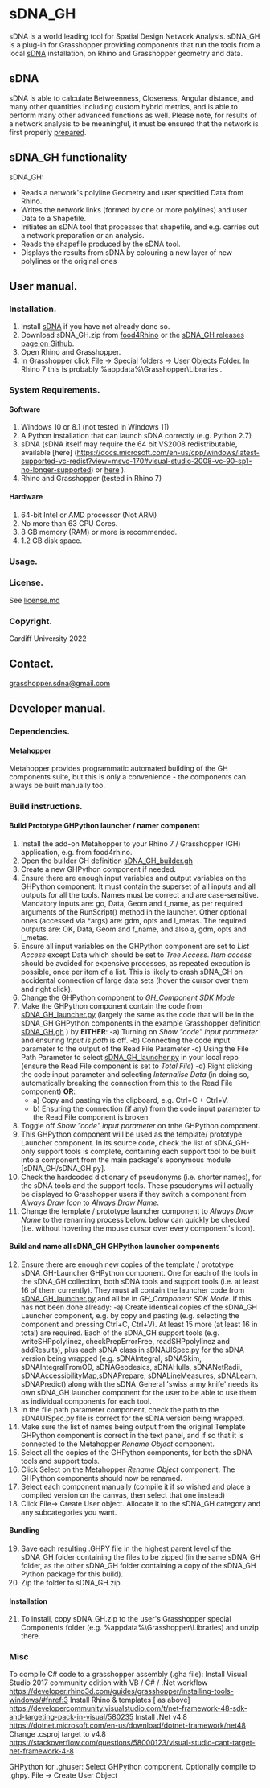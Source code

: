 # sDNA_GH

sDNA is a world leading tool for Spatial Design Network Analysis.  sDNA_GH is a plug-in for Grasshopper providing components that run the tools from a local [sDNA](https://sdna.cardiff.ac.uk/sdna/) installation, on Rhino and Grasshopper geometry and data.  

## sDNA
sDNA is able to calculate Betweenness, Closeness, Angular distance, and many other quantities including custom hybrid metrics, and is able to perform many other advanced functions as well.  Please note, for results of a network analysis to be meaningful, it must be ensured that the network is first properly [prepared](https://sdna.cardiff.ac.uk/sdna/wp-content/downloads/documentation/manual/sDNA_manual_v4_1_0/network_preparation.html).

## sDNA_GH functionality
sDNA_GH: 
  - Reads a network's polyline Geometry and user specified Data from Rhino. <!-- TODO or reads a network from Geometry and Data created in Grasshopper, the Data Tree being in our required format -->
  - Writes the network links (formed by one or more polylines) and user Data to a Shapefile.  
  - Initiates an sDNA tool that processes that shapefile, and e.g. carries out a network preparation or an analysis.
  - Reads the shapefile produced by the sDNA tool.
  - Displays the results from sDNA by colouring a new layer of new polylines or the original ones

## User manual.  

### Installation.
1. Install [sDNA](https://sdna.cardiff.ac.uk/sdna/wp-content/downloads/documentation/manual/sDNA_manual_v4_1_0/installation_usage.html) if you have not already done so.
2. Download sDNA_GH.zip from [food4Rhino](https://www.food4rhino.com) or the [sDNA_GH releases page on Github](https://www.example.com).
3. Open Rhino and Grasshopper.
4. In Grasshopper click File -> Special folders -> User Objects Folder.  In Rhino 7 this is probably %appdata%\Grasshopper\Libraries  .  

### System Requirements. 
#### Software
1. Windows 10 or 8.1 (not tested in Windows 11) 
2. A Python installation that can launch sDNA correctly (e.g. Python 2.7)
3. sDNA (sDNA itself may require the 64 bit VS2008 redistributable, available [here] (https://docs.microsoft.com/en-us/cpp/windows/latest-supported-vc-redist?view=msvc-170#visual-studio-2008-vc-90-sp1-no-longer-supported) or [here](https://download.microsoft.com/download/5/D/8/5D8C65CB-C849-4025-8E95-C3966CAFD8AE/vcredist_x64.exe ) ).
4. Rhino and Grasshopper (tested in Rhino 7)
#### Hardware
1. 64-bit Intel or AMD processor (Not ARM) 
2. No more than 63 CPU Cores. 
3. 8 GB memory (RAM) or more is recommended. 
4. 1.2 GB disk space. 


### Usage.  

### License.
See [license.md](license.md)

### Copyright.

Cardiff University 2022

## Contact.  
grasshopper.sdna@gmail.com

## Developer manual.  

### Dependencies.
#### Metahopper 
Metahopper provides programmatic automated building of the GH components suite, but this is only a convenience - the components can always be built manually too.

### Build instructions.
#### Build Prototype GHPython launcher / namer component
1. Install the add-on Metahopper to your Rhino 7 / Grasshopper (GH) application, e.g. from food4rhino.  
2. Open the builder GH definition [sDNA_GH_builder.gh](devtools/sDNA_GH_builder.gh)
3. Create a new GHPython component if needed.
4. Ensure there are enough input variables and output variables on the GHPython component. It must contain the superset of all inputs and all outputs for all the tools.  Names must be correct and are case-sensitive.  Mandatory inputs are: go, Data, Geom and f_name, as per required arguments of the RunScript() method in the launcher.  Other optional ones (accessed via *args) are: gdm, opts and l_metas.  The required outputs are: OK, Data, Geom and f_name, and also a, gdm, opts and l_metas.
5. Ensure all input variables on the GHPython component are set to *List Access* except Data which should be set to *Tree Access*.  *Item access* should be avoided for expensive processes, as repeated execution is possible, once per item of a list.  This is likely to crash sDNA_GH on accidental connection of large data sets (hover the cursor over them and right click). 
6. Change the GHPython component to *GH_Component SDK Mode*
7.  Make the GHPython component contain the code from [sDNA_GH_launcher.py](sDNA_GH_launcher.py) (largely the same as the 
code that will be in the sDNA_GH GHPython components in the example Grasshopper definition [sDNA_GH.gh](sDNA_GH.gh) ) by 
**EITHER**:
    -a) Turning on *Show "code" input parameter* and ensuring *Input is path* is off.
    -b) Connecting the code input parameter to the output of the Read File Parameter
    -c) Using the File Path Parameter to select [sDNA_GH_launcher.py](sDNA_GH_launcher.py) in your local repo (ensure the Read File component is set to *Total File*)
    -d) Right clicking the code input parameter and selecting *Internalise Data* (in doing so, automatically breaking the connection from this to the Read File component)
**OR**:
    - a) Copy and pasting via the clipboard, e.g. Ctrl+C + Ctrl+V.
    - b) Ensuring the connection  (if any) from the code input parameter to the Read File component is broken
8. Toggle off *Show "code" input parameter* on tnhe GHPython component.
9.  This GHPython component will be used as the template/ prototype Launcher component.  In its source code, check the list of sDNA_GH-only support tools is complete, containing each support tool to be built into a component from the main package's eponymous module [sDNA_GH/sDNA_GH.py].
10. Check the hardcoded dictionary of pseudonyms (i.e. shorter names), for the sDNA tools and the support tools.  These pseudonyms will actually be displayed to Grasshopper users if they switch a component from *Always Draw Icon* to *Always Draw Name*.    
11. Change the template / prototype launcher component to *Always Draw Name* to the renaming process below. below can quickly be checked (i.e. without hovering the mouse cursor over every component's icon).

#### Build and name all sDNA_GH GHPython launcher components
12. Ensure there are enough new copies of the template / prototype sDNA_GH-Launcher GHPython component.  One for each of the tools in the sDNA_GH collection, both sDNA tools and support tools (i.e. at least 16 of them currently).  They must all contain the launcher code from [sDNA_GH_launcher.py](sDNA_GH_launcher.py) and all be in *GH_Component SDK Mode*.  If this has not been done already:
   -a) Create identical copies of the sDNA_GH Launcher component, e.g. by copy and pasting (e.g. selecting the component and pressing Ctrl+C, Ctrl+V).  At least 15 more (at least 16  in total) are required.  Each of the sDNA_GH support tools (e.g. writeSHPpolylinez, checkPrepErrorFree, readSHPpolylinez and addResults), plus each sDNA class in sDNAUISpec.py for the sDNA version being wrapped (e.g. sDNAIntegral, sDNASkim, sDNAIntegralFromOD, sDNAGeodesics, sDNAHulls, sDNANetRadii, sDNAAccessibilityMap,sDNAPrepare, sDNALineMeasures, sDNALearn, sDNAPredict) along with the sDNA_General 'swiss army knife' needs its own sDNA_GH launcher component for the user to be able to use them as individual components for each tool.  
13. In the file path parameter component, check the path to the sDNAUISpec.py file is correct for the sDNA version being wrapped.
14. Make sure the list of names being output from the original Template GHPython component is correct in the text panel, and if so that it is connected to the Metahopper *Rename Object* component.
15. Select all the copies of the GHPython components, for both the sDNA tools and support tools.
16. Click Select on the Metahopper *Rename Object* component.  The GHPython components should now be renamed.
17. Select each component manually (compile it if so wished and place a compiled version on the canvas, then select that one instead)
18. Click File-> Create User object.  Allocate it to the sDNA_GH category and any subcategories you want.
#### Bundling
19. Save each resulting .GHPY file in the highest parent level of the sDNA_GH folder containing the files to be zipped (in the same sDNA_GH folder, as the other sDNA_GH folder containing a copy of the sDNA_GH Python package for this build).
20. Zip the folder to sDNA_GH.zip.
#### Installation
21. To install, copy sDNA_GH.zip to the user's Grasshopper special Components folder (e.g. %appdata%\Grasshopper\Libraries) and unzip there.
  

### Misc
To compile C# code to a grasshopper assembly (.gha file):
Install Visual Studio 2017 community edition with VB / C# / .Net workflow https://developer.rhino3d.com/guides/grasshopper/installing-tools-windows/#fnref:3
Install Rhino & templates [ as above] https://developercommunity.visualstudio.com/t/net-framework-48-sdk-and-targeting-pack-in-visual/580235
Install .Net v4.8 https://dotnet.microsoft.com/en-us/download/dotnet-framework/net48
Change .csproj target to v4.8 https://stackoverflow.com/questions/58000123/visual-studio-cant-target-net-framework-4-8

GHPython for .ghuser:
Select GHPython component.   Optionally compile to .ghpy.  File -> Create User Object



